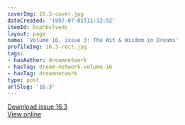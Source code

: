 ```yaml
---
coverImg: 16.3-cover.jpg
dateCreated: '1997-07-01T11:32:52'
itemId: bcphbslvedc
layout: page
name: 'Volume 16, issue 3: The Wit & Wisdom in Dreams'
profileImg: 16.3-rect.jpg
tags:
- hasAuthor: dreamnetwork
- hasTag: dream-network-volume-16
- hasTag: dreamnetwork
type: post
urlSlug: '16.3'
---
```

<a href="../files/pdfs/Volume_16/16.3-Dream-Network-Vol-16-No-3.pdf" download="">Download issue 16.3</a><br><a href="../files/pdfs/Volume_16/16.3-Dream-Network-Vol-16-No-3.pdf">View online</a>